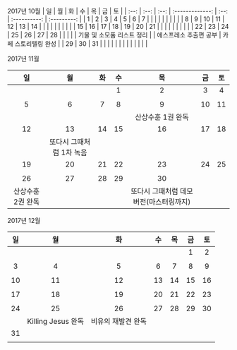 2017년 10월
|  일   |  월   |  화   |        수        |  목   |      금       |      토      |
| :--: | :--: | :--: | :-------------: | :--: | :----------: | :---------: |
|  1   |  2   |  3   |        4        |  5   |      6       |      7      |
|      |      |      |                 |      |              |             |
|  8   |  9   |  10  |       11        |  12  |      13      |     14      |
|      |      |      |                 |      |              |             |
|  15  |  16  |  17  |       18        |  19  |      20      |     21      |
|      |      |      |                 |      |              |             |
|  22  |  23  |  24  |       25        |  26  |      27      |     28      |
|      |      |      | 기물 및 소모품 리스트 정리 |      | 에스프레소 추출편 공부 | 카페 스토리텔링 완성 |
|  29  |  30  |  31  |                 |      |              |             |
|      |      |      |                 |      |              |             |



2017년 11월

|     일      |       월        |  화   |  수   |           목           |  금   |  토   |
| :--------: | :------------: | :--: | :--: | :-------------------: | :--: | :--: |
|            |                |      |  1   |           2           |  3   |  4   |
|            |                |      |      |                       |      |      |
|     5      |       6        |  7   |  8   |           9           |  10  |  11  |
|            |                |      |      |      산상수훈 1권 완독       |      |      |
|     12     |       13       |  14  |  15  |          16           |  17  |  18  |
|            | 또다시 그때처럼 1차 녹음 |      |      |                       |      |      |
|     19     |       20       |  21  |  22  |          23           |  24  |  25  |
|            |                |      |      |                       |      |      |
|     26     |       27       |  28  |  29  |          30           |      |      |
| 산상수훈 2권 완독 |                |      |      | 또다시 그때처럼 데모버전(마스터링까지) |      |      |



2017년 12월

|  일   |        월         |     화      |  수   |  목   |  금   |  토   |
| :--: | :--------------: | :--------: | :--: | :--: | :--: | :--: |
|      |                  |            |      |      |  1   |  2   |
|      |                  |            |      |      |      |      |
|  3   |        4         |     5      |  6   |  7   |  8   |  9   |
|      |                  |            |      |      |      |      |
|  10  |        11        |     12     |  13  |  14  |  15  |  16  |
|      |                  |            |      |      |      |      |
|  17  |        18        |     19     |  20  |  21  |  22  |  23  |
|      |                  |            |      |      |      |      |
|  24  |        25        |     26     |  27  |  28  |  29  |  30  |
|      | Killing Jesus 완독 | 비유의 재발견 완독 |      |      |      |      |
|  31  |                  |            |      |      |      |      |
|      |                  |            |      |      |      |      |

